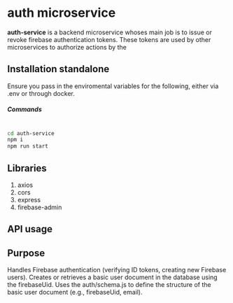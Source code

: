 # auth microservice

**auth-service** is a backend microservice whoses main job is to issue or revoke firebase authentication tokens. These tokens are used by other microservices to authorize actions by the

## Installation standalone

Ensure you pass in the enviromental variables for the following, either via .env or through docker.

##### Commands

#

#

```sh
cd auth-service
npm i
npm run start
```

## Libraries

1. axios
2. cors
3. express
4. firebase-admin

## API usage

## Purpose

Handles Firebase authentication (verifying ID tokens, creating new Firebase users).
Creates or retrieves a basic user document in the database using the firebaseUid.
Uses the auth/schema.js to define the structure of the basic user document (e.g., firebaseUid, email).
